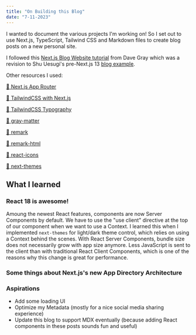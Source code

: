 ```yaml
---
title: "On Building this Blog"
date: "7-11-2023"
---
```


I wanted to document the various projects I'm working on! So I set out to use Next.js, TypeScript, Tailwind CSS and Markdown files to create blog posts on a new personal site.

I followed this [Next.js Blog Website tutorial](https://www.youtube.com/watch?v=puIQhnjOfbc&list=PL0Zuz27SZ-6Pk-QJIdGd1tGZEzy9RTgtj&index=6) from Dave Gray which was a revision to Shu Uesugi's pre-Next.js 13 [blog example](https://next-learn-starter.vercel.app/).

Other resources I used:

[🔗 Next.js App Router](https://nextjs.org/docs/app/building-your-application)

[🔗 TailwindCSS with Next.js](https://tailwindcss.com/docs/guides/nextjs)

[🔗 TailwindCSS Typography](https://tailwindcss.com/docs/typography-plugin)

[🔗 gray-matter](https://www.npmjs.com/package/gray-matter)

[🔗 remark](https://www.npmjs.com/package/remark)

[🔗 remark-html](https://www.npmjs.com/package/remark-html)

[🔗 react-icons](https://www.npmjs.com/package/react-icons)

[🔗 next-themes](https://github.com/pacocoursey/next-themes)

## What I learned

### React 18 is awesome!

Amoung the newest React features, components are now Server Components by default. We have to use the "use client" directive at the top of our component when we want to use a Context. I learned this when I implemented `next-themes` for light/dark theme control, which relies on using a Context behind the scenes. With React Server Components, bundle size does not necessarily grow with app size anymore. Less JavaScript is sent to the client than with traditional React Client Components, which is one of the reasons why this change is great for performance.

### Some things about Next.js's new App Directory Architecture

### Aspirations

- Add some loading UI
- Optimize my Metadata (mostly for a nice social media sharing experience)
- Update this blog to support MDX eventually (because adding React components in these posts sounds fun and useful)
